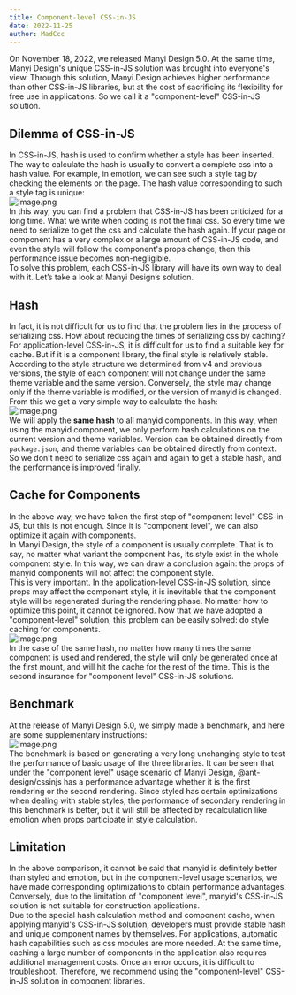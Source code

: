 ```yaml
---
title: Component-level CSS-in-JS
date: 2022-11-25
author: MadCcc
---
```


On November 18, 2022, we released Manyi Design 5.0. At the same time, Manyi Design's unique CSS-in-JS solution was brought into everyone's view. Through this solution, Manyi Design achieves higher performance than other CSS-in-JS libraries, but at the cost of sacrificing its flexibility for free use in applications. So we call it a "component-level" CSS-in-JS solution. <a name="W668Z"></a>

## Dilemma of CSS-in-JS

In CSS-in-JS, hash is used to confirm whether a style has been inserted. The way to calculate the hash is usually to convert a complete css into a hash value. For example, in emotion, we can see such a style tag by checking the elements on the page. The hash value corresponding to such a style tag is unique:<br />![image.png](https://mdn.alipayobjects.com/huamei_7uahnr/afts/img/A*X5tDQ5VIpcoAAAAAAAAAAAAADrJ8AQ/original)<br />In this way, you can find a problem that CSS-in-JS has been criticized for a long time. What we write when coding is not the final css. So every time we need to serialize to get the css and calculate the hash again. If your page or component has a very complex or a large amount of CSS-in-JS code, and even the style will follow the component's props change, then this performance issue becomes non-negligible.<br />To solve this problem, each CSS-in-JS library will have its own way to deal with it. Let’s take a look at Manyi Design’s solution. <a name="Wd3XQ"></a>

## Hash

In fact, it is not difficult for us to find that the problem lies in the process of serializing css. How about reducing the times of serializing css by caching? For application-level CSS-in-JS, it is difficult for us to find a suitable key for cache. But if it is a component library, the final style is relatively stable. <br />According to the style structure we determined from v4 and previous versions, the style of each component will not change under the same theme variable and the same version. Conversely, the style may change only if the theme variable is modified, or the version of manyid is changed. <br />From this we get a very simple way to calculate the hash:<br />![image.png](https://mdn.alipayobjects.com/huamei_7uahnr/afts/img/A*XuVYRJ_27Q0AAAAAAAAAAAAADrJ8AQ/original)<br />We will apply the **same** **hash** to all manyid components. In this way, when using the manyid component, we only perform hash calculations on the current version and theme variables. Version can be obtained directly from `package.json`, and theme variables can be obtained directly from context. So we don't need to serialize css again and again to get a stable hash, and the performance is improved finally. <a name="GxLK1"></a>

## Cache for Components

In the above way, we have taken the first step of "component level" CSS-in-JS, but this is not enough. Since it is "component level", we can also optimize it again with components.<br />In Manyi Design, the style of a component is usually complete. That is to say, no matter what variant the component has, its style exist in the whole component style. In this way, we can draw a conclusion again: the props of manyid components will not affect the component style. <br />This is very important. In the application-level CSS-in-JS solution, since props may affect the component style, it is inevitable that the component style will be regenerated during the rendering phase. No matter how to optimize this point, it cannot be ignored. Now that we have adopted a "component-level" solution, this problem can be easily solved: do style caching for components.<br />![image.png](https://mdn.alipayobjects.com/huamei_7uahnr/afts/img/A*yZMNSYVtxnAAAAAAAAAAAAAADrJ8AQ/original)<br />In the case of the same hash, no matter how many times the same component is used and rendered, the style will only be generated once at the first mount, and will hit the cache for the rest of the time. This is the second insurance for "component level" CSS-in-JS solutions. <a name="DUbKx"></a>

## Benchmark

At the release of Manyi Design 5.0, we simply made a benchmark, and here are some supplementary instructions:<br />![image.png](https://mdn.alipayobjects.com/huamei_7uahnr/afts/img/A*upmYSqZ5FwsAAAAAAAAAAAAADrJ8AQ/original)<br />The benchmark is based on generating a very long unchanging style to test the performance of basic usage of the three libraries. It can be seen that under the "component level" usage scenario of Manyi Design, @ant-design/cssinjs has a performance advantage whether it is the first rendering or the second rendering. Since styled has certain optimizations when dealing with stable styles, the performance of secondary rendering in this benchmark is better, but it will still be affected by recalculation like emotion when props participate in style calculation. <a name="JOmkZ"></a>

## Limitation

In the above comparison, it cannot be said that manyid is definitely better than styled and emotion, but in the component-level usage scenarios, we have made corresponding optimizations to obtain performance advantages. Conversely, due to the limitation of "component level", manyid's CSS-in-JS solution is not suitable for construction applications.<br />Due to the special hash calculation method and component cache, when applying manyid's CSS-in-JS solution, developers must provide stable hash and unique component names by themselves. For applications, automatic hash capabilities such as css modules are more needed. At the same time, caching a large number of components in the application also requires additional management costs. Once an error occurs, it is difficult to troubleshoot. Therefore, we recommend using the "component-level" CSS-in-JS solution in component libraries.

